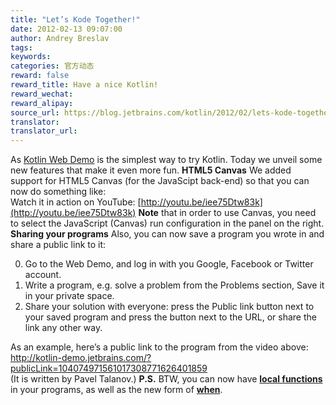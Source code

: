 ```yaml
---
title: "Let’s Kode Together!"
date: 2012-02-13 09:07:00
author: Andrey Breslav
tags:
keywords:
categories: 官方动态
reward: false
reward_title: Have a nice Kotlin!
reward_wechat:
reward_alipay:
source_url: https://blog.jetbrains.com/kotlin/2012/02/lets-kode-together/
translator:
translator_url:
---
```


As [Kotlin Web Demo](http://kotlin-demo.jetbrains.com/) is the simplest way to try Kotlin. Today we unveil some new features that make it even more fun.
<strong>HTML5 Canvas</strong>
We added support for HTML5 Canvas (for the JavaScipt back-end) so that you can now do something like:
<span id="more-388"></span><br/>
Watch it in action on YouTube: [http://youtu.be/iee75Dtw83k](http://youtu.be/iee75Dtw83k) <strong>Note</strong> that in order to use Canvas, you need to select the JavaScript (Canvas) run configuration in the panel on the right.
<strong>Sharing your programs</strong>
Also, you can now save a program you wrote in and share a public link to it:

0. Go to the Web Demo, and log in with you Google, Facebook or Twitter account.
1. Write a program, e.g. solve a problem from the Problems section, Save it in your private space.
2. Share your solution with everyone: press the Public link button next to your saved program and press the  button next to the URL, or share the link any other way.

As an example, here’s a public link to the program from the video above:<br/>
http://kotlin-demo.jetbrains.com/?publicLink=104074971561017308771626401859<br/>
(It is written by Pavel Talanov.)
<strong>P.S.</strong> BTW, you can now have <strong><a href="http://confluence.jetbrains.net/display/Kotlin/Functions#Functions-Localfunctions" target="_blank">local functions</a></strong> in your programs, as well as the new form of <strong><a href="http://confluence.jetbrains.net/display/Kotlin/Control+structures#Controlstructures-barewhen" target="_blank">when</a></strong>.
